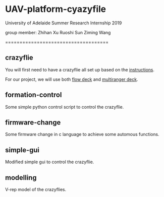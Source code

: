 # UAV-platform-cyazyfile
University of Adelaide Summer Research Internship 2019

group member:  Zhihan Xu
                           Ruoshi Sun
                           Ziming Wang
              

====================================

## crazyflie

You will first need to have a crazyflie all set up based on the [instructions](https://www.bitcraze.io/getting-started-with-the-crazyflie-2-0/).

For our project, we will use both [flow deck](https://www.bitcraze.io/flow-deck/) and [multiranger deck](https://www.bitcraze.io/multi-ranger-deck/).


## formation-control

Some simple python control script to control the crazyflie.

## firmware-change

Some firmware change in c language to achieve some automous functions.

## simple-gui

Modified simple gui to control the crazyflie.

## modelling

V-rep model of the crazyflies.
